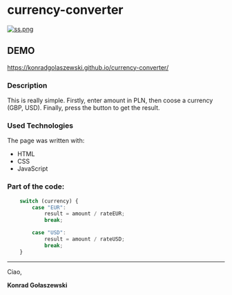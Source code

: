 # currency-converter
[![ss.png](https://i.postimg.cc/J0f1nFpq/ss.png)](https://postimg.cc/Cn4yrcTB)

## DEMO

https://konradgolaszewski.github.io/currency-converter/

### Description
This is really simple. Firstly, enter amount in PLN, then coose a currency (GBP, USD). Finally, press the button to get the result.
### Used Technologies
The page was written with:

- HTML
- CSS
- JavaScript

### Part of the code:
```javascript
    switch (currency) {
        case "EUR":
            result = amount / rateEUR;
            break;

        case "USD":
            result = amount / rateUSD;
            break;
    }
```

---
Ciao,

**Konrad Gołaszewski**